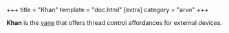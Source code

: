 +++
title = "Khan"
template = "doc.html"
[extra]
category = "arvo"
+++

**Khan** is the [vane](/docs/glossary/vane) that offers thread control
affordances for external devices.
